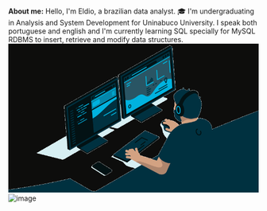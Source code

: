 **About me:**
Hello, I'm Eldio, a brazilian data analyst.
🎓 I'm undergraduating in Analysis and System Development for Uninabuco University.
I speak both portuguese and english and I'm currently learning SQL specially for MySQL RDBMS to insert, retrieve and modify data structures. 
<img src="https://raw.githubusercontent.com/Potential17/Potential17/master/user%20(2).gif" alt="GitHub - Potential17/Potential17: Special Repository"/>![image](https://github.com/EldioJorgeSantos/EldioJorgeSantos/assets/125239505/0ec3ef4e-cebc-4db7-a1df-a35964b7740f)
